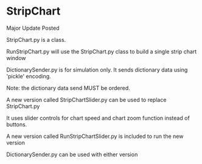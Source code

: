 # StripChart
Major Update Posted


StripChart.py is a class.

RunStripChart.py will use the StripChart.py class to build a single strip chart window

DictionarySender.py is for simulation only.  It sends dictionary data using 'pickle' encoding.

Note:  the dictionary data send MUST be ordered.

A new version called StripChartSlider.py can be used to replace StripChart.py 

It uses slider controls for chart speed and chart zoom function instead of buttons.

A new version called RunStripChartSlider.py is included to run the new version

DictionarySender.py can be used with either version
